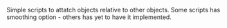 Simple scripts to attatch objects relative to other objects. Some scripts has smoothing option - others has yet to have it implemented.